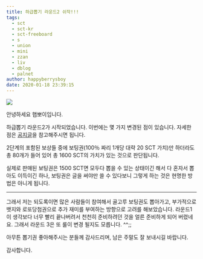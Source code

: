```yaml
---
title: 하급뽑기 라운드2 쉬작!!!
tags:
  - sct
  - sct-kr
  - sct-freeboard
  - s
  - union
  - mini
  - zzan
  - liv
  - dblog
  - palnet
author: happyberrysboy
date: 2020-01-18 23:39:15
---
```


![](https://cdn.steemitimages.com/DQmW6j86iK39mNUCf91XV23hJxLBpRnjgsB4aeb8TVvJFy7/image.png)

안녕하세요 햅뽀이입니다.

하급뽑기 라운드2가 시작되었습니다. 이번에는 몇 가지 변경된 점이 있습니다. 자세한 점은 [공지글](https://www.steemcoinpan.com/sct/@sct/aoktw)을 참고해주시면 됩니다.

2단계의 포함된 보상들 중에 보팅권(100％ 짜리 1개당 대략 20 SCT 가치)만 하더라도 총 80개가 들어 있어 총 1600 SCT의 가치가 있는 것으로 판단됩니다.

실제로 판매된 보팅권은 1500 SCT면 모두다 뽑을 수 있는 상태이긴 해서 다 혼자서 뽑아도 이득이긴 하나, 보팅권은 글을 써야만 쓸 수 있다보니 그렇게 하는 것은 현명한 방법은 아니게 됩니다.

___

그래서 저는 되도록이면 많은 사람들이 참여해서 골고루 보팅권도 뽑아가고, 부가적으로 뱃지와 로또당첨권으로 추가 재미를 부여하는 방향으로 고려를 해보았습니다. 라운드1이 생각보다 너무 빨리 끝나버려서 천천히 준비하려던 것을 얼른 준비하게 되어 버렸네요. 그래서 라운드 3은 또 룰이 변경 될지도 모릅니다. ^^;;

아무튼 뽑기권 좋아해주시는 분들께 감사드리며, 남은 주말도 잘 보내시길 바랍니다.

감사합니다.